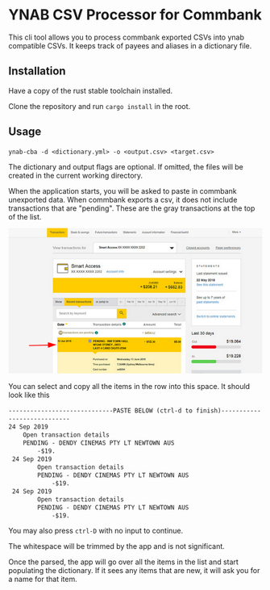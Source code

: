# YNAB CSV Processor for Commbank

This cli tool allows you to process commbank exported CSVs into ynab compatible 
CSVs. It keeps track of payees and aliases in a dictionary file.

## Installation
Have a copy of the rust stable toolchain installed.

Clone the repository and run `cargo install` in the root.

## Usage 
`ynab-cba -d <dictionary.yml> -o <output.csv> <target.csv>`

The dictionary and output flags are optional. If omitted, the files will be created
in the current working directory. 

When the application starts, you will be asked to paste in commbank unexported data.
When commbank exports a csv, it does not include transactions that are "pending". These are the 
gray transactions at the top of the list. 

![](./static/screenshot-2020-04-2807-50-18.png)

You can select and copy all the items in the row into this space. It should look like this 

```
-----------------------------PASTE BELOW (ctrl-d to finish)----------------------------
24 Sep 2019
    Open transaction details
    PENDING - DENDY CINEMAS PTY LT NEWTOWN AUS
        -$19.
 24 Sep 2019
        Open transaction details
        PENDING - DENDY CINEMAS PTY LT NEWTOWN AUS
            -$19.
 24 Sep 2019
        Open transaction details
        PENDING - DENDY CINEMAS PTY LT NEWTOWN AUS
            -$19.
```

You may also press `ctrl-D` with no input to continue.

The whitespace will be trimmed by the app and is not significant. 

Once the parsed, the app will go over all the items in the list and start populating the 
dictionary. If it sees any items that are new, it will ask you for a name for that item.


